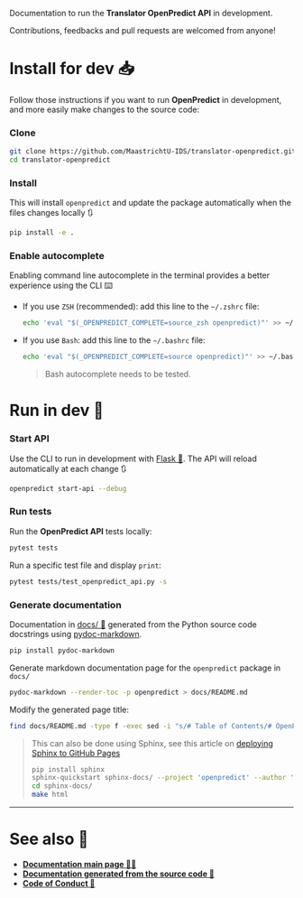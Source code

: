 Documentation to run the **Translator OpenPredict API** in development.

Contributions, feedbacks and pull requests are welcomed from anyone!

# Install for dev 📥

Follow those instructions if you want to run **OpenPredict** in development, and more easily make changes to the source code:

### Clone

```bash
git clone https://github.com/MaastrichtU-IDS/translator-openpredict.git
cd translator-openpredict
```

### Install

This will install `openpredict` and update the package automatically when the files changes locally 🔃

```bash
pip install -e .
```

### Enable autocomplete

Enabling command line autocomplete in the terminal provides a better experience using the CLI ⌨️ 

* If you use `ZSH` (recommended): add this line to the `~/.zshrc` file:

  ```bash
  echo 'eval "$(_OPENPREDICT_COMPLETE=source_zsh openpredict)"' >> ~/.zshrc
  ```

* If you use `Bash`: add this line to the `~/.bashrc` file:

  ```bash
  echo 'eval "$(_OPENPREDICT_COMPLETE=source openpredict)"' >> ~/.bashrc
  ```

  > Bash autocomplete needs to be tested.

# Run in dev 🚧

### Start API

Use the CLI to run in development with [Flask 🧪](https://flask.palletsprojects.com/en/1.1.x/). The API will reload automatically at each change 🔃

```bash
openpredict start-api --debug
```

### Run tests

Run the **OpenPredict API** tests locally:

```bash
pytest tests
```

Run a specific test file and display `print`:

```bash
pytest tests/test_openpredict_api.py -s
```

### Generate documentation

Documentation in [docs/ 📖](docs/)  generated from the Python source code docstrings using [pydoc-markdown](https://pydoc-markdown.readthedocs.io/en/latest/).

```bash
pip install pydoc-markdown
```

Generate markdown documentation page for the `openpredict` package in `docs/`

```bash
pydoc-markdown --render-toc -p openpredict > docs/README.md
```

Modify the generated page title:

```bash
find docs/README.md -type f -exec sed -i "s/# Table of Contents/# OpenPredict Package documentation 🔮🐍/g" {} +
```

> This can also be done using Sphinx, see this article on [deploying Sphinx to GitHub Pages](https://circleci.com/blog/deploying-documentation-to-github-pages-with-continuous-integration/)
>
> ```bash
> pip install sphinx
> sphinx-quickstart sphinx-docs/ --project 'openpredict' --author 'Vincent Emonet'
> cd sphinx-docs/
> make html
> ```

---

# See also 👀

* **[Documentation main page 🔮🐍](https://maastrichtu-ids.github.io/translator-openpredict)**
* **[Documentation generated from the source code 📖](https://maastrichtu-ids.github.io/translator-openpredict/docs)**
* **[Code of Conduct 🤼](https://github.com/MaastrichtU-IDS/translator-openpredict/blob/master/CODE_OF_CONDUCT.md)**